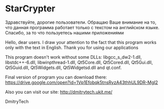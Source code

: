 # StarCrypter
Здравствуйте, дорогие пользователи. Обращаю Ваше внимание на то, что данная программа работает только с текстом на английском языке. Спасибо, за то что пользуетесь нашими приложениями

Hello, dear users. I draw your attention to the fact that this program works only with the text in English. Thank you for using our applications

This program doesn't work without some DLLs:
libgcc_s_dw2-1.dll,
libstdc++-6.dll,
libwinpthread-1.dll,
Qt5Core.dll,
Qt5Cored.dll,
Qt5Gui.dll,
Qt5Guid.dll,
Qt5Widgets.dll,
Qt5Widgetsd.dll
and qt.conf.

Final version of program you can download there: https://drive.google.com/open?id=1Vp1Efobqk5tnsRyzA43thhUL9DR-MgI2

Also you can visit our site: http://dmitrytech.ukit.me/

DmitryTech
